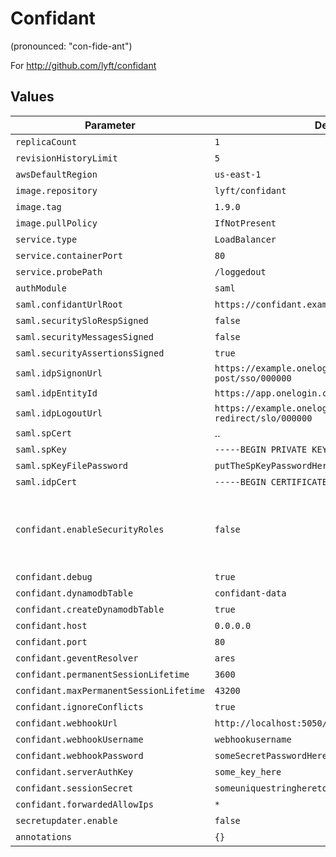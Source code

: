 # Confidant

(pronounced: "con-fide-ant")

For <http://github.com/lyft/confidant>

## Values

| Parameter                               | Default                                                             | Description |
| --------------------------------------- | ------------------------------------------------------------------- | ----------- |
| `replicaCount`                          | `1`                                                                 | ..          |
| `revisionHistoryLimit`                  | `5`                                                                 | ..          |
| `awsDefaultRegion`                      | `us-east-1`                                                         | ..          |
| `image.repository`                      | `lyft/confidant`                                                    | ..          |
| `image.tag`                             | `1.9.0`                                                             | ..          |
| `image.pullPolicy`                      | `IfNotPresent`                                                      | ..          |
| `service.type`                          | `LoadBalancer`                                                      | ..          |
| `service.containerPort`                 | `80`                                                                | ..          |
| `service.probePath`                     | `/loggedout`                                                        | ..          |
| `authModule`                            | `saml`                                                              | ..          |
| `saml.confidantUrlRoot`                 | `https://confidant.example.com/`                                    | ..          |
| `saml.securitySloRespSigned`            | `false`                                                             | ..          |
| `saml.securityMessagesSigned`           | `false`                                                             | ..          |
| `saml.securityAssertionsSigned`         | `true`                                                              | ..          |
| `saml.idpSignonUrl`                     | `https://example.onelogin.com/trust/saml2/http-post/sso/000000`     | ..          |
| `saml.idpEntityId`                      | `https://app.onelogin.com/saml/metadata/000000`                     | ..          |
| `saml.idpLogoutUrl`                     | `https://example.onelogin.com/trust/saml2/http-redirect/slo/000000` | ..          |
| `saml.spCert`                           | ..                                                                  | ..          |
| `saml.spKey`                            | `-----BEGIN PRIVATE KEY-----`                                       | ..          |
| `saml.spKeyFilePassword`                | `putTheSpKeyPasswordHere`                                           | ..          |
| `saml.idpCert`                          | `-----BEGIN CERTIFICATE-----`                                       | ..          |
| `confidant.enableSecurityRoles`         | `false`                                                             | Can ONLY be used with the fairfaxmedia/confidant:4.4.0-roles docker image. Currently only SAML auth type is supported, future releases may support other auth types|
| `confidant.debug`                       | `true`                                                              | ..          |
| `confidant.dynamodbTable`               | `confidant-data`                                                    | ..          |
| `confidant.createDynamodbTable`         | `true`                                                              | ..          |
| `confidant.host`                        | `0.0.0.0`                                                           | ..          |
| `confidant.port`                        | `80`                                                                | ..          |
| `confidant.geventResolver`              | `ares`                                                              | ..          |
| `confidant.permanentSessionLifetime`    | `3600`                                                              | ..          |
| `confidant.maxPermanentSessionLifetime` | `43200`                                                             | ..          |
| `confidant.ignoreConflicts`             | `true`                                                              | ..          |
| `confidant.webhookUrl`                  | `http://localhost:5050/v1/update`                                   | ..          |
| `confidant.webhookUsername`             | `webhookusername`                                                   | ..          |
| `confidant.webhookPassword`             | `someSecretPasswordHere`                                            | ..          |
| `confidant.serverAuthKey`               | `some_key_here`                                                     | ..          |
| `confidant.sessionSecret`               | `someuniquestringheretomakethingssafer`                             | ..          |
| `confidant.forwardedAllowIps`           | `*`                                                                 | ..          |
| `secretupdater.enable`                  | `false`                                                             | ..          |
| `annotations`                           | `{}`                                                                | ..          |
